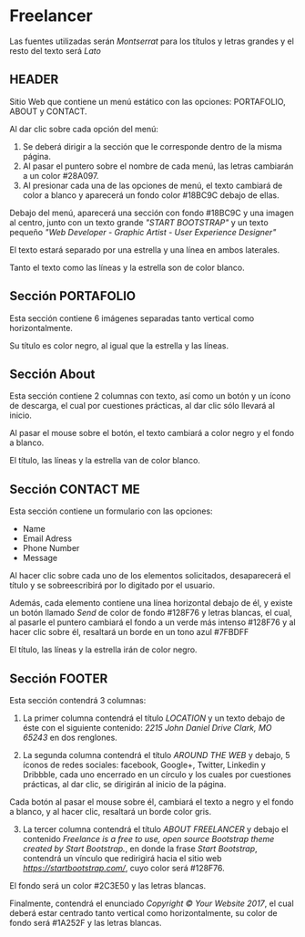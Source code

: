 # Freelancer

Las fuentes utilizadas serán _Montserrat_ para los títulos y letras grandes y el resto del texto será _Lato_

## HEADER

Sitio Web que contiene un menú estático con las opciones: PORTAFOLIO, ABOUT y CONTACT.

Al dar clic sobre cada opción del menú:
1. Se deberá dirigir a la sección que le corresponde dentro de la misma página.
2. Al pasar el puntero sobre el nombre de cada menú, las letras cambiarán a un color #28A097.
3. Al presionar cada una de las opciones de menú, el texto cambiará de color a blanco y aparecerá un fondo color #18BC9C debajo de   ellas.

Debajo del menú, aparecerá una sección con fondo #18BC9C y una imagen al centro, junto con un texto grande _"START BOOTSTRAP"_ y un texto pequeño _"Web Developer - Graphic Artist - User Experience Designer"_

El texto estará separado por una estrella y una línea en ambos laterales.

Tanto el texto como las líneas y la estrella son de color blanco.

## Sección PORTAFOLIO

Esta sección contiene 6 imágenes separadas tanto vertical como horizontalmente.

Su título es color negro, al igual que la estrella y las líneas.

## Sección About

Esta sección contiene 2 columnas con texto, así como un botón y un ícono de descarga, el cual por cuestiones prácticas, al dar clic sólo llevará al inicio.

Al pasar el mouse sobre el botón, el texto cambiará a color negro y el fondo a blanco.

El título, las líneas y la estrella van de color blanco.

## Sección CONTACT ME

Esta sección contiene un formulario con las opciones:
* Name
* Email Adress
* Phone Number
* Message

Al hacer clic sobre cada uno de los elementos solicitados, desaparecerá el título y se sobreescribirá por lo digitado por el usuario.

Además, cada elemento contiene una línea horizontal debajo de él, y existe un botón llamado _Send_ de color de fondo #128F76 y letras blancas, el cual, al pasarle el puntero cambiará el fondo a un verde más intenso #128F76 y al hacer clic sobre él, resaltará un borde en un tono azul #7FBDFF

El título, las líneas y la estrella irán de color negro.

## Sección FOOTER

Esta sección contendrá 3 columnas:

1. La primer columna contendrá el título _LOCATION_ y un texto debajo de éste con el siguiente contenido: _2215 John Daniel Drive
Clark, MO 65243_ en dos renglones.

2. La segunda columna contendrá el título _AROUND THE WEB_ y debajo, 5 íconos de redes sociales: facebook, Google+, Twitter, Linkedin y Dribbble, cada uno encerrado en un círculo y los cuales por cuestiones prácticas, al dar clic, se dirigirán al inicio de la página.

Cada botón al pasar el mouse sobre él, cambiará el texto a negro y el fondo a blanco, y al hacer clic, resaltará un borde color gris.  

  3. La tercer columna contendrá el título _ABOUT FREELANCER_ y debajo el contenido _Freelance is a free to use, open source Bootstrap theme created by Start Bootstrap._, en donde la frase _Start Bootstrap_, contendrá un vínculo que redirigirá hacia el sitio web _https://startbootstrap.com/_, cuyo color será #128F76.

  El fondo será un color #2C3E50 y las letras blancas.

  Finalmente, contendrá el enunciado _Copyright © Your Website 2017_, el cual deberá estar centrado tanto vertical como horizontalmente, su color de fondo será #1A252F y las letras blancas.
